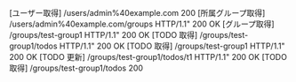 [ユーザー取得] /users/admin%40example.com 200
[所属グループ取得] /users/admin%40example.com/groups HTTP/1.1" 200 OK
[グループ取得] /groups/test-group1 HTTP/1.1" 200 OK
[TODO 取得] /groups/test-group1/todos HTTP/1.1" 200 OK
[TODO 取得] /groups/test-group1 HTTP/1.1" 200 OK
[TODO 更新] /groups/test-group1/todos/t1 HTTP/1.1" 200 OK
[TODO 取得] /groups/test-group1/todos 200
